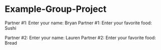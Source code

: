 # Example-Group-Project

Partner #1: Enter your name: Bryan
Partner #1: Enter your favorite food: Sushi

Partner #2: Enter your name: Lauren
Partner #2: Enter your favorite food: Bread
